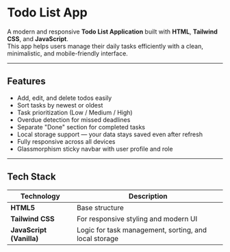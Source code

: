 # Todo List App

A modern and responsive **Todo List Application** built with **HTML**, **Tailwind CSS**, and **JavaScript**.  
This app helps users manage their daily tasks efficiently with a clean, minimalistic, and mobile-friendly interface.

---

## Features

- Add, edit, and delete todos easily  
- Sort tasks by newest or oldest  
- Task prioritization (Low / Medium / High)  
- Overdue detection for missed deadlines  
- Separate "Done" section for completed tasks  
- Local storage support — your data stays saved even after refresh  
- Fully responsive across all devices  
- Glassmorphism sticky navbar with user profile and role

---

## Tech Stack

| Technology | Description |
|-------------|-------------|
| **HTML5** | Base structure |
| **Tailwind CSS** | For responsive styling and modern UI |
| **JavaScript (Vanilla)** | Logic for task management, sorting, and local storage |



